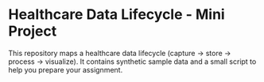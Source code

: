 # Healthcare Data Lifecycle - Mini Project

This repository maps a healthcare data lifecycle (capture -> store -> process -> visualize).
It contains synthetic sample data and a small script to help you prepare your assignment.
